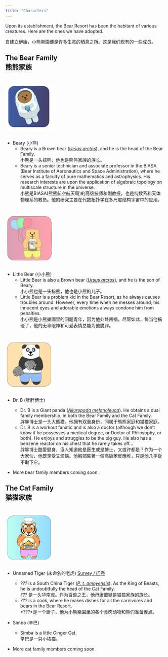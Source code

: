 ```yaml
---
title: "Characters"
---
```


Upon its establishment, the Bear Resort has been the habitant of various creatures. Here are the ones we have adopted. 

自建立伊始，小熊樂園便是许多生灵的栖息之所。这是我们现有的一些成员。

## The Bear Family <br> 熊熊家族

# <img src="beary.png" height="150">

- Beary (小熊)
    - Beary is a Brown bear ([*Ursus arctos*](https://en.wikipedia.org/wiki/Brown_bear)), and he is the head of the Bear Family. <br> 小熊是一头棕熊，他也是熊熊家族的族长。
    - Beary is a senior technician and associate professor in the BIASA (Bear Institute of Aeronautics and Space Administration), where he serves as a faculty of pure mathematics and astrophysics. His research interests are upon the application of algebraic topology on multiscale structure in the universe. <br> 小熊是BIASA(熊熊航空航天局)的高级技师和副教授，也是纯数系和天体物理系的教员。他的研究主要在代数拓扑学在多尺度结构宇宙中的应用。

# <img src="little-bear.png" height="150">

- Little Bear (小小熊)
    - Little Bear is also a Brown bear ([*Ursus arctos*](https://en.wikipedia.org/wiki/Brown_bear)), and he is the son of Beary. <br> 小小熊也是一头棕熊，他也是小熊的儿子。
    - Little Bear is a problem kid in the Bear Resort, as he always causes troubles around. However, every time when he messes around, his innocent eyes and adorable emotions always condone him from penalties. <br> 小小熊是小熊樂園里的问题青年，因为他处处闯祸。尽管如此，每当他搞砸了，他的无辜眼神和可爱表情总能为他脱罪。

# <img src="dr-b.png" height="150">

- Dr. B (胖胖博士)
    - Dr. B is a Giant panda ([*Ailuropoda melanoleuca*](https://en.wikipedia.org/wiki/Giant_panda)). He obtains a dual family membership, in both the Bear Family and the Cat Family. <br> 胖胖博士是一头大熊猫。他拥有双重身份，同属于熊熊家庭和猫猫家庭。
    - Dr. B is a workout fanatic and is also a doctor (although we don’t know if he possesses a medical degree, or Doctor of Philosophy, or both). He enjoys and struggles to be the big guy. He also has a benzene reactor on his chest that he rarely takes off... <br> 胖胖博士酷愛健身，沒人知道他是医生或是博士，又或许都是？作为一个大家伙，他既享受又烦恼。他胸部裝著一個高級苯反應堆，只是他几乎從不取下它。

- More bear family members coming soon.

## The Cat Family <br> 猫猫家族

# <img src="tiger.png" height="150">

- Unnamed Tiger (未命名的老虎) [Survey / 问卷](https://forms.gle/vUvgz4qUCUnKk1cT8)
    - *???* is a South China Tiger ([*P. t. amoyensis*](https://en.wikipedia.org/wiki/South_China_tiger)). As the King of Beasts, he is undoubtfully the head of the Cat Family. <br> *???* 是一头华南虎。作为百兽之王，他毋庸置疑是猫猫家族的族长。
    - *???* is a cook, where he makes dishes for all the carnivores and bears in the Bear Resort. <br> *???*是一个厨子，他为小熊樂園里的各个食肉动物和熊们准备餐点。

- Simba (辛巴)
    - Simba is a little Ginger Cat. <br> 辛巴是一只小橘猫。

- More cat family members coming soon.
